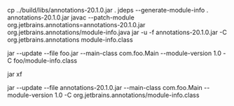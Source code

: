 cp ../build/libs/annotations-20.1.0.jar .
jdeps --generate-module-info . annotations-20.1.0.jar
javac --patch-module org.jetbrains.annotations=annotations-20.1.0.jar org.jetbrains.annotations/module-info.java
jar -u -f annotations-20.1.0.jar -C org.jetbrains.annotations module-info.class

jar --update --file foo.jar --main-class com.foo.Main --module-version 1.0 -C foo/module-info.class

jar xf

jar --update --file annotations-20.1.0.jar --main-class com.foo.Main --module-version 1.0 -C
org.jetbrains.annotations/module-info.class
